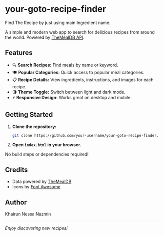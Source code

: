 # your-goto-recipe-finder
Find The Recipe by just using main Ingredient name.


A simple and modern web app to search for delicious recipes from around the world. Powered by [TheMealDB API](https://www.themealdb.com/api.php).

## Features

- 🔍 **Search Recipes:** Find meals by name or keyword.
- 🍽️ **Popular Categories:** Quick access to popular meal categories.
- 📋 **Recipe Details:** View ingredients, instructions, and images for each recipe.
- 🌗 **Theme Toggle:** Switch between light and dark mode.
- ⚡ **Responsive Design:** Works great on desktop and mobile.

## Getting Started

1. **Clone the repository:**
   ```sh
   git clone https://github.com/your-username/your-goto-recipe-finder.git
   ```
2. **Open `index.html` in your browser.**

No build steps or dependencies required!



## Credits

- Data powered by [TheMealDB](https://www.themealdb.com/api.php)
- Icons by [Font Awesome](https://fontawesome.com/)

## Author

 Khairun Nessa Nazmin

---

*Enjoy discovering new recipes!*